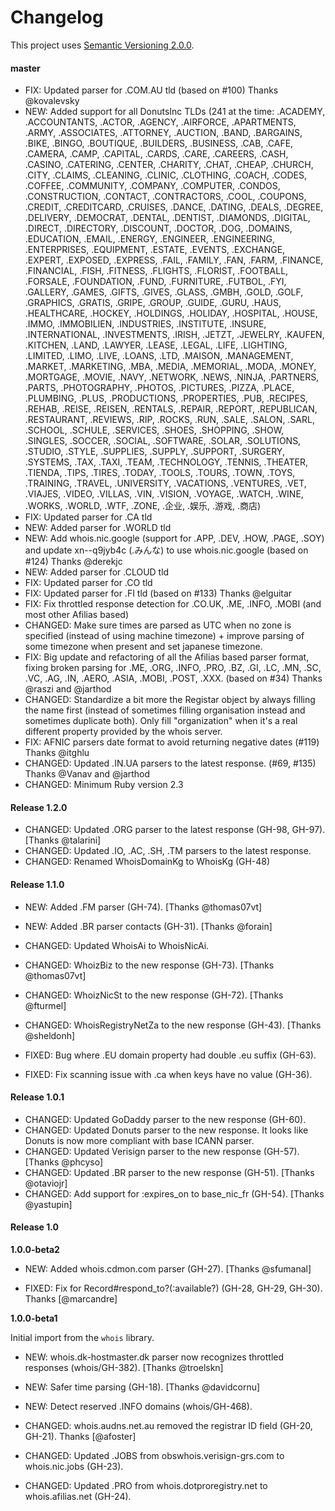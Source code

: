 # Changelog

This project uses [Semantic Versioning 2.0.0](http://semver.org/).


#### master

- FIX: Updated parser for .COM.AU tld (based on #100) Thanks @kovalevsky
- NEW: Added support for all DonutsInc TLDs (241 at the time: .ACADEMY, .ACCOUNTANTS, .ACTOR, .AGENCY, .AIRFORCE, .APARTMENTS, .ARMY, .ASSOCIATES, .ATTORNEY, .AUCTION, .BAND, .BARGAINS, .BIKE, .BINGO, .BOUTIQUE, .BUILDERS, .BUSINESS, .CAB, .CAFE, .CAMERA, .CAMP, .CAPITAL, .CARDS, .CARE, .CAREERS, .CASH, .CASINO, .CATERING, .CENTER, .CHARITY, .CHAT, .CHEAP, .CHURCH, .CITY, .CLAIMS, .CLEANING, .CLINIC, .CLOTHING, .COACH, .CODES, .COFFEE, .COMMUNITY, .COMPANY, .COMPUTER, .CONDOS, .CONSTRUCTION, .CONTACT, .CONTRACTORS, .COOL, .COUPONS, .CREDIT, .CREDITCARD, .CRUISES, .DANCE, .DATING, .DEALS, .DEGREE, .DELIVERY, .DEMOCRAT, .DENTAL, .DENTIST, .DIAMONDS, .DIGITAL, .DIRECT, .DIRECTORY, .DISCOUNT, .DOCTOR, .DOG, .DOMAINS, .EDUCATION, .EMAIL, .ENERGY, .ENGINEER, .ENGINEERING, .ENTERPRISES, .EQUIPMENT, .ESTATE, .EVENTS, .EXCHANGE, .EXPERT, .EXPOSED, .EXPRESS, .FAIL, .FAMILY, .FAN, .FARM, .FINANCE, .FINANCIAL, .FISH, .FITNESS, .FLIGHTS, .FLORIST, .FOOTBALL, .FORSALE, .FOUNDATION, .FUND, .FURNITURE, .FUTBOL, .FYI, .GALLERY, .GAMES, .GIFTS, .GIVES, .GLASS, .GMBH, .GOLD, .GOLF, .GRAPHICS, .GRATIS, .GRIPE, .GROUP, .GUIDE, .GURU, .HAUS, .HEALTHCARE, .HOCKEY, .HOLDINGS, .HOLIDAY, .HOSPITAL, .HOUSE, .IMMO, .IMMOBILIEN, .INDUSTRIES, .INSTITUTE, .INSURE, .INTERNATIONAL, .INVESTMENTS, .IRISH, .JETZT, .JEWELRY, .KAUFEN, .KITCHEN, .LAND, .LAWYER, .LEASE, .LEGAL, .LIFE, .LIGHTING, .LIMITED, .LIMO, .LIVE, .LOANS, .LTD, .MAISON, .MANAGEMENT, .MARKET, .MARKETING, .MBA, .MEDIA, .MEMORIAL, .MODA, .MONEY, .MORTGAGE, .MOVIE, .NAVY, .NETWORK, .NEWS, .NINJA, .PARTNERS, .PARTS, .PHOTOGRAPHY, .PHOTOS, .PICTURES, .PIZZA, .PLACE, .PLUMBING, .PLUS, .PRODUCTIONS, .PROPERTIES, .PUB, .RECIPES, .REHAB, .REISE, .REISEN, .RENTALS, .REPAIR, .REPORT, .REPUBLICAN, .RESTAURANT, .REVIEWS, .RIP, .ROCKS, .RUN, .SALE, .SALON, .SARL, .SCHOOL, .SCHULE, .SERVICES, .SHOES, .SHOPPING, .SHOW, .SINGLES, .SOCCER, .SOCIAL, .SOFTWARE, .SOLAR, .SOLUTIONS, .STUDIO, .STYLE, .SUPPLIES, .SUPPLY, .SUPPORT, .SURGERY, .SYSTEMS, .TAX, .TAXI, .TEAM, .TECHNOLOGY, .TENNIS, .THEATER, .TIENDA, .TIPS, .TIRES, .TODAY, .TOOLS, .TOURS, .TOWN, .TOYS, .TRAINING, .TRAVEL, .UNIVERSITY, .VACATIONS, .VENTURES, .VET, .VIAJES, .VIDEO, .VILLAS, .VIN, .VISION, .VOYAGE, .WATCH, .WINE, .WORKS, .WORLD, .WTF, .ZONE, .企业, .娱乐, .游戏, .商店)
- FIX: Updated parser for .CA tld
- NEW: Added parser for .WORLD tld
- NEW: Add whois.nic.google (support for .APP, .DEV, .HOW, .PAGE, .SOY) and update xn--q9jyb4c (.みんな) to use whois.nic.google (based on #124) Thanks @derekjc
- NEW: Added parser for .CLOUD tld
- FIX: Updated parser for .CO tld
- FIX: Updated parser for .FI tld (based on #133) Thanks @elguitar
- FIX: Fix throttled response detection for .CO.UK, .ME, .INFO, .MOBI (and most other Afilias based)
- CHANGED: Make sure times are parsed as UTC when no zone is specified (instead of using machine timezone) + improve parsing of some timezone when present and set japanese timezone.
- FIX: Big update and refactoring of all the Afilias based parser format, fixing broken parsing for .ME, .ORG, .INFO, .PRO, .BZ, .GI, .LC, .MN, .SC, .VC, .AG, .IN, .AERO, .ASIA, .MOBI, .POST, .XXX. (based on #34) Thanks @raszi and @jarthod
- CHANGED: Standardize a bit more the Registar object by always filling the name first (instead of sometimes filling organisation instead and sometimes duplicate both). Only fill "organization" when it's a real different property provided by the whois server.
- FIX: AFNIC parsers date format to avoid returning negative dates (#119) Thanks @itghlu
- CHANGED: Updated .IN.UA parsers to the latest response. (#69, #135) Thanks @Vanav and @jarthod
- CHANGED: Minimum Ruby version 2.3


#### Release 1.2.0

- CHANGED: Updated .ORG parser to the latest response (GH-98, GH-97). [Thanks @talarini]
- CHANGED: Updated .IO, .AC, .SH, .TM parsers to the latest response.
- CHANGED: Renamed WhoisDomainKg to WhoisKg (GH-48)


#### Release 1.1.0

- NEW: Added .FM parser (GH-74). [Thanks @thomas07vt]
- NEW: Added .BR parser contacts (GH-31). [Thanks @forain]

- CHANGED: Updated WhoisAi to WhoisNicAi.
- CHANGED: WhoizBiz to the new response (GH-73). [Thanks @thomas07vt]
- CHANGED: WhoizNicSt to the new response (GH-72). [Thanks @fturmel]
- CHANGED: WhoisRegistryNetZa to the new response (GH-43). [Thanks @sheldonh]

- FIXED: Bug where .EU domain property had double .eu suffix (GH-63).
- FIXED: Fix scanning issue with .ca when keys have no value (GH-36).


#### Release 1.0.1

- CHANGED: Updated GoDaddy parser to the new response (GH-60).
- CHANGED: Updated Donuts parser to the new response. It looks like Donuts is now more compliant with base ICANN parser.
- CHANGED: Updated Verisign parser to the new response (GH-57). [Thanks @phcyso]
- CHANGED: Updated .BR parser to the new response (GH-51). [Thanks @otaviojr]
- CHANGED: Add support for :expires_on to base_nic_fr (GH-54). [Thanks @yastupin]


#### Release 1.0

**1.0.0-beta2**

- NEW: Added whois.cdmon.com parser (GH-27). [Thanks @sfumanal]

- FIXED: Fix for Record#respond_to?(:available?) (GH-28, GH-29, GH-30). Thanks [@marcandre]

**1.0.0-beta1**

Initial import from the `whois` library.

- NEW: whois.dk-hostmaster.dk parser now recognizes throttled responses (whois/GH-382). [Thanks @troelskn]
- NEW: Safer time parsing (GH-18). [Thanks @davidcornu]
- NEW: Detect reserved .INFO domains (whois/GH-468).

- CHANGED: whois.audns.net.au removed the registrar ID field (GH-20, GH-21). Thanks [@afoster]
- CHANGED: Updated .JOBS from obswhois.verisign-grs.com to whois.nic.jobs (GH-23).
- CHANGED: Updated .PRO from whois.dotproregistry.net to whois.afilias.net (GH-24).
